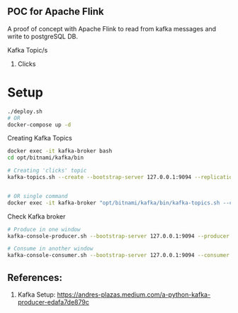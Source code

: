 ## POC for Apache Flink

A proof of concept with Apache Flink to read from kafka messages and write to postgreSQL DB.

Kafka Topic/s
1. Clicks


# Setup

```bash
./deploy.sh
# OR
docker-compose up -d
```

Creating Kafka Topics
```bash
docker exec -it kafka-broker bash
cd opt/bitnami/kafka/bin

# Creating 'clicks' topic
kafka-topics.sh --create --bootstrap-server 127.0.0.1:9094 --replication-factor 1 --partitions 1 --topic clicks


# OR single command
docker exec -it kafka-broker "opt/bitnami/kafka/bin/kafka-topics.sh --create --bootstrap-server 127.0.0.1:9094 --replication-factor 1 --partitions 1 --topic clicks"
```

Check Kafka broker
```bash
# Produce in one window
kafka-console-producer.sh --bootstrap-server 127.0.0.1:9094 --producer.config /opt/bitnami/kafka/config/producer.properties --topic clicks

# Consume in another window
kafka-console-consumer.sh --bootstrap-server 127.0.0.1:9094 --consumer.config /opt/bitnami/kafka/config/consumer.properties --topic clicks --from-beginning
```


## References:

1. Kafka Setup: https://andres-plazas.medium.com/a-python-kafka-producer-edafa7de879c 